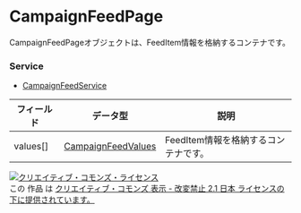 # CampaignFeedPage
CampaignFeedPageオブジェクトは、FeedItem情報を格納するコンテナです。
### Service
+ [CampaignFeedService](../services/CampaignFeedService.md)

| フィールド | データ型 | 説明 | 
|---|---|---|
| values[]| <a href="../data/CampaignFeedValues.md">CampaignFeedValues</a>| FeedItem情報を格納するコンテナです。 |
<a rel="license" href="http://creativecommons.org/licenses/by-nd/2.1/jp/"><img alt="クリエイティブ・コモンズ・ライセンス" style="border-width:0" src="https://i.creativecommons.org/l/by-nd/2.1/jp/88x31.png" /></a><br />この 作品 は <a rel="license" href="http://creativecommons.org/licenses/by-nd/2.1/jp/">クリエイティブ・コモンズ 表示 - 改変禁止 2.1 日本 ライセンスの下に提供されています。</a>
